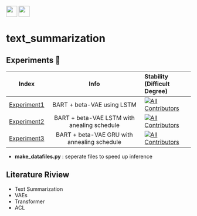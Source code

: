 <p align="left">
  <a href="https://github.com/pytorch/fairseq"><img src=https://img.shields.io/badge/fairseq-v0.10.1-blue?style=flat height=30px></a> 
  <img src=https://img.shields.io/badge/Python-v3.6.8-green?style=flat&logo=python height=30px></a> 
</p>

# text_summarization



## Experiments 🥼

| Index | Info | Stability  <br/> (Difficult Degree)|
|:-:|:-:|:--|
|[Experiment1](https://github.com/fxnnxc/text_summarization/tree/main/experiments/experiment1)|BART + beta-VAE using LSTM|[![All Contributors](https://img.shields.io/badge/build-Unstable-red)](#contributors-)|
|[Experiment2](https://github.com/fxnnxc/text_summarization/tree/main/experiments/experiment2)|BART + beta-VAE LSTM with anealing schedule|[![All Contributors](https://img.shields.io/badge/build-Unstable-red)](#contributors-)|
|[Experiment3](https://github.com/fxnnxc/text_summarization/tree/main/experiments/experiment3)|BART + beta-VAE GRU with annealing schedule| [![All Contributors](https://img.shields.io/badge/build-Stable-green)](#contributors-) |

* **make_datafiles.py** : seperate files to speed up inference



## Literature Riview
* Text Summarization
* VAEs
* Transformer
* ACL
